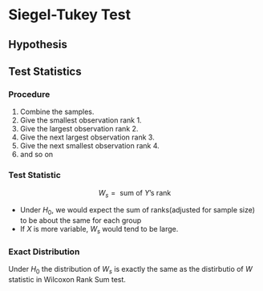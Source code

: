 # Siegel-Tukey Test

## Hypothesis

## Test Statistics
### Procedure
1. Combine the samples.
2. Give the smallest observation rank 1.
3. Give the largest observation rank 2.
4. Give the next largest observation rank 3.
5. Give the next smallest observation rank 4.
6. and so on
### Test Statistic
$$W_s = \text{ sum of } Y\text{'s rank}$$
- Under $H_0$, we would expect the sum of ranks(adjusted for sample size) to be about the same for each group
- If $X$ is more variable, $W_s$ would tend to be large.
### Exact Distribution
Under $H_0$ the distribution of $W_s$ is exactly the same as the distirbutio of $W$ statistic in Wilcoxon Rank Sum test.